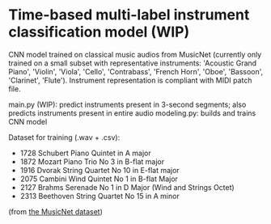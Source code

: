 # Time-based multi-label instrument classification model (WIP)

CNN model trained on classical music audios from MusicNet (currently only trained on a small subset with representative instruments: 'Acoustic Grand Piano', 'Violin', 'Viola', 'Cello', 'Contrabass', 'French Horn', 'Oboe', 'Bassoon', 'Clarinet', 'Flute').  Instrument representation is compliant with MIDI patch file.

main.py (WIP): predict instruments present in 3-second segments; also predicts instruments present in entire audio
modeling.py: builds and trains CNN model

Dataset for training (.wav + .csv):
- 1728 Schubert Piano Quintet in A major
- 1872 Mozart Piano Trio No 3 in B-flat major
- 1916 Dvorak String Quartet No 10 in E-flat major
- 2075 Cambini Wind Quintet No 1 in B-flat Major
- 2127 Brahms Serenade No 1 in D Major (Wind and Strings Octet)
- 2313 Beethoven String Quartet No 15 in A minor

(from [the MusicNet dataset](https://www.kaggle.com/datasets/imsparsh/musicnet-dataset/data))
